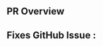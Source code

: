 ## PR Overview
<!--- Describe the purpose of the Pull Request --->



<!--- Optional --->
## Fixes GitHub Issue : 
